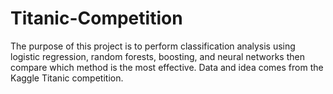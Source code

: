 # Titanic-Competition

The purpose of this project is to perform classification analysis using logistic regression, random forests, boosting, and neural networks then compare which method is the most effective. Data and idea comes from the Kaggle Titanic competition.
